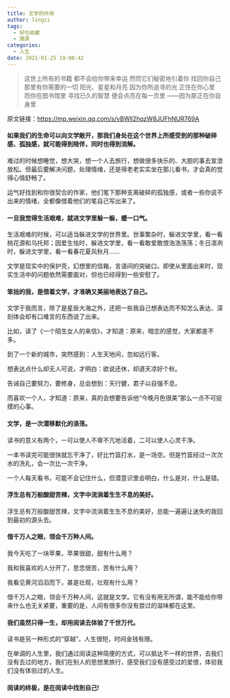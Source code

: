 ```yaml
---
title: 文学的作用
author: lingzi
tags:
  - 好句收藏
  - 摘录
categories:
  - 人生
date: 2021-01-25 19:00:42
---
```


> 这世上所有的书籍 都不会给你带来幸运 然而它们秘密地引着你 找回你自己  
> 那里有你需要的一切 阳光、星星和月亮 因为你所追寻的光 正住在你心里  
> 而你在图书馆里 寻找已久的智慧 便会点亮在每一页里  ——因为那正在你自身里


原文链接：https://mp.weixin.qq.com/s/vBWll2hqzW8JUFhNUR769A


#### 如果我们的生命可以向文学敞开，那我们身处在这个世界上所感受到的那种破碎感、孤独感，就可能得到陪伴，同时也得到消解。
难过的时候想睡觉，想大哭，想一个人去旅行，想做很多快乐的、大胆的事去宣泄放松。但最后要解决问题，处理情绪，还是得老老实实坐在那儿看书，才会真的觉得心情舒畅了。

运气好找到和你很契合的作家，他们笔下那种支离破碎的孤独感，或者一些你说不出来的情绪，全都像借着他们的笔自己写出来了。


#### 一旦我觉得生活艰难，就进文学里躲一躲，缓一口气。
生活艰难的时候，可以适当躲进文学的世界里。世事繁杂时，躲进文学里，看一看桃花源和乌托邦；因爱生怯时，躲进文学里，看一看敢爱敢恨浩浩荡荡；冬日凛冽时，躲进文学里，看一看春花夏风秋月……

文学是现实中的保护壳，幻想里的信箱，言语间的突破口。即使从里面出来时，现实生活中的问题依然需要面对，但也已经得到一些安慰了。

#### 笨拙的我，是借着文学，才准确又美丽地表达了自己。
文学于我而言，除了是星辰大海之外，还把一些我自己想表达而不知怎么表达、深刻体会却有口难言的东西说了出来。

比如，读了《一个陌生女人的来信》，才知道：原来，暗恋的感觉，大家都差不多。

到了一个新的城市，突然感到：人生天地间，忽如远行客。

想表达点什么却无人可说，才明白：欲说还休，却道天凉好个秋。

告诫自己要努力，要修身，总会想到：天行健，君子以自强不息。

而喜欢一个人，才知道：原来，真的会想要告诉他“今晚月色很美”那么一点不可捉摸的心事。

#### 文学，是一次潜移默化的涤荡。
读书的意义有两个，一可以使人不卑不亢地活着，二可以使人心灵干净。

一本书读完可能很快就忘干净了，好比竹篮打水，是一场空。但是竹篮经过一次次水的洗礼，会一次比一次干净。

一个人每天看书，可能不会记住什么，但潜意识里会明白，什么是对，什么是错。

#### 浮生总有万般酸甜苦辣，文字中流淌着生生不息的美好。
浮生总有万般酸甜苦辣，文字中流淌着生生不息的美好，总能一遍遍让迷失的我回到最初的源头去。


#### 借千万人之眼，领会千万种人间。
我今天吃了一块苹果，苹果很甜，甜有什么用？

我和我喜欢的人分开了，思念很苦，苦有什么用？

我看见黄河滔滔而下，甚是壮观，壮观有什么用？

借千万人之眼，领会千万种人间，这就是文学。它有没有用无所谓，能不能给你带来什么也无关紧要，重要的是，人间有很多你没有尝过的滋味都在这里。

#### 我们虽然只得一生，却用阅读去体验了千世万代。
读书是另一种形式的“穿越”，人生很短，时间金钱有限。

在单调的人生里，我们通过阅读这种简便的方式，可以抵达不一样的世界，去我们没有去过的地方，我们在别人的思想里旅行，感受我们没有感受过的爱恨，体验我们没有体验过的人生。

#### 阅读的终极，是在阅读中找到自己!



